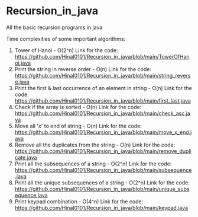 # Recursion_in_java
All the basic recursion programs in java

Time complexities of some important algorithms:
1. Tower of Hanoi - O(2^n)
   Link for the code: https://github.com/Hinal0101/Recursion_in_java/blob/main/TowerOfHanoi.java
2. Print the string in reverse order - O(n)
   Link for the code: https://github.com/Hinal0101/Recursion_in_java/blob/main/string_reverse.java
3. Print the first & last occurrence of an element in string - O(n)
   Link for the code: https://github.com/Hinal0101/Recursion_in_java/blob/main/first_last.java
4. Check if the array is sorted - O(n)
   Link for the code: https://github.com/Hinal0101/Recursion_in_java/blob/main/check_asc.java
5. Move all 'x' to end of string - O(n)
   Link for the code: https://github.com/Hinal0101/Recursion_in_java/blob/main/move_x_end.java
6. Remove all the duplicates from the string - O(n)
   Link for the code: https://github.com/Hinal0101/Recursion_in_java/blob/main/remove_duplicate.java
7. Print all the subsequences of a string - O(2^n)
   Link for the code: https://github.com/Hinal0101/Recursion_in_java/blob/main/subsequence.java
8. Print all the unique subsequences of a string - O(2^n)
   Link for the code: https://github.com/Hinal0101/Recursion_in_java/blob/main/unique_subsequence.java
9. Print keypad combination - O(4^n)
   Link for the code: https://github.com/Hinal0101/Recursion_in_java/blob/main/keypad.java